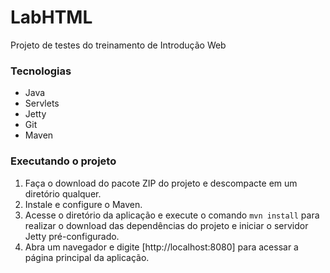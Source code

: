 LabHTML
=======

Projeto de testes do treinamento de Introdução Web

### Tecnologias

* Java
* Servlets
* Jetty
* Git
* Maven

### Executando o projeto

1. Faça o download do pacote ZIP do projeto e descompacte em um diretório qualquer.
2. Instale e configure o Maven.
3. Acesse o diretório da aplicação e execute o comando `mvn install` para realizar o download das dependências do projeto e iniciar o servidor Jetty pré-configurado.
4. Abra um navegador e digite [http://localhost:8080] para acessar a página principal da aplicação.
